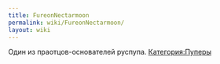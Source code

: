```yaml
---
title: FureonNectarmoon
permalink: wiki/FureonNectarmoon/
layout: wiki
---
```


Один из праотцов-основателей руспупа.
[Категория:Пуперы](Категория:Пуперы "wikilink")
